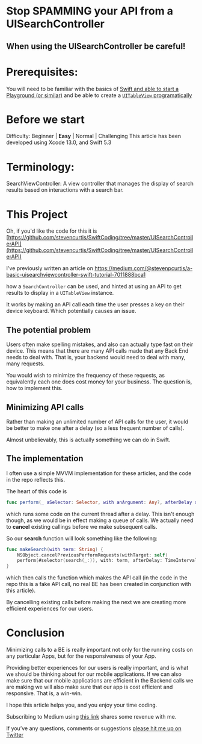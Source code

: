 # Stop SPAMMING your API from a UISearchController
## When using the UISearchController be careful!

# Prerequisites:
You will need to be familiar with the basics of [Swift and able to start a Playground (or similar)](https://medium.com/@stevenpcurtis.sc/coding-in-swift-playgrounds-1a5563efa089)
and be able to create a [`UITableView` programatically](https://stevenpcurtis.medium.com/the-programmatic-uitableview-example-e6936d5557af)

# Before we start
Difficulty: Beginner | **Easy** | Normal | Challenging
This article has been developed using Xcode 13.0, and Swift 5.3

# Terminology:
SearchViewController: A view controller that manages the display of search results based on interactions with a search bar.

# This Project
Oh, if you'd like the code for this it is [https://github.com/stevencurtis/SwiftCoding/tree/master/UISearchControllerAPI](https://github.com/stevencurtis/SwiftCoding/tree/master/UISearchControllerAPI)<br>

I've previously written an article on https://medium.com/@stevenpcurtis/a-basic-uisearchviewcontroller-swift-tutorial-7011888bca1 

how a `SearchController` can be used, and hinted at using an API to get results to display in a `UITableView` instance.

It works by making an API call each time the user presses a key on their device keyboard. Which potentially causes an issue.

## The potential problem
Users often make spelling mistakes, and also can actually type fast on their device. This means that there are many API calls made that any Back End needs to deal with. That is, your backend would need to deal with many, many requests.

You would wish to minimize the frequency of these requests, as equivalently each one does cost money for your business. The question is, how to implement this.

## Minimizing API calls
Rather than making an unlimited number of API calls for the user, it would be better to make one after a delay (so a less frequent number of calls). 

Almost unbelievably, this is actually something we can do in Swift.

## The implementation
I often use a simple MVVM implementation for these articles, and the code in the repo reflects this. 

The heart of this code is 

```swift
func perform(_ aSelector: Selector, with anArgument: Any?, afterDelay delay: TimeInterval)
```

which runs some code on the current thread after a delay. This isn't enough though, as we would be in effect making a queue of calls. We actually need to **cancel** existing callings before we make subsequent calls. 

So our **search** function will look something like the following:

```swift 
func makeSearch(with term: String) {
    NSObject.cancelPreviousPerformRequests(withTarget: self)
    perform(#selector(search(_:)), with: term, afterDelay: TimeInterval(1.0))
}
```

which then calls the function which makes the API call (in the code in the repo this is a fake API call, no real BE has been created in conjunction with this article).

By cancelling existing calls before making the next we are creating more efficient experiences for our users.

# Conclusion
Minimizing calls to a BE is really important not only for the running costs on any particular Apps, but for the responsiveness of your App.

Providing better experiences for our users is really important, and is what we should be thinking about for our mobile applications. If we can also make sure that our mobile applications are efficient in the Backend calls we are making we will also make sure that our app is cost efficient and responsive. That is, a win-win.

I hope this article helps you, and you enjoy your time coding.

Subscribing to Medium using [this link](https://stevenpcurtis.medium.com/membership) shares some revenue with me.

If you’ve any questions, comments or suggestions [please hit me up on Twitter](https://twitter.com/stevenpcurtis)
